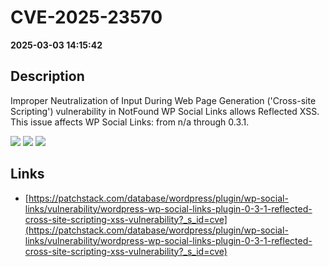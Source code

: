 # CVE-2025-23570

**2025-03-03 14:15:42**

## Description
Improper Neutralization of Input During Web Page Generation ('Cross-site Scripting') vulnerability in NotFound WP Social Links allows Reflected XSS. This issue affects WP Social Links: from n/a through 0.3.1.

![](https://img.shields.io/static/v1?label=Score&message=7.1&color=red)
![](https://img.shields.io/static/v1?label=Severity&message=HIGH&color=red)
![](https://img.shields.io/static/v1?label=CWE&message=XSS&color=green)

## Links
- [https://patchstack.com/database/wordpress/plugin/wp-social-links/vulnerability/wordpress-wp-social-links-plugin-0-3-1-reflected-cross-site-scripting-xss-vulnerability?_s_id=cve](https://patchstack.com/database/wordpress/plugin/wp-social-links/vulnerability/wordpress-wp-social-links-plugin-0-3-1-reflected-cross-site-scripting-xss-vulnerability?_s_id=cve)

